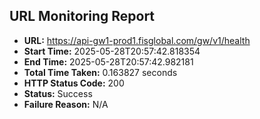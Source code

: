## URL Monitoring Report

- **URL:** https://api-gw1-prod1.fisglobal.com/gw/v1/health
- **Start Time:** 2025-05-28T20:57:42.818354
- **End Time:** 2025-05-28T20:57:42.982181
- **Total Time Taken:** 0.163827 seconds
- **HTTP Status Code:** 200
- **Status:** Success
- **Failure Reason:** N/A
